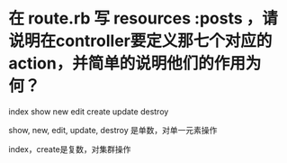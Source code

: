 # 在 route.rb 写 resources :posts ，请说明在controller要定义那七个对应的action，并简单的说明他们的作用为何？

index
show
new
edit
create
update
destroy

show, new, edit, update, destroy 是单数，对单一元素操作

index，create是复数，对集群操作
